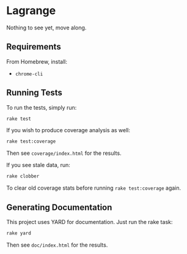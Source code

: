 # Lagrange

Nothing to see yet, move along.

## Requirements

From Homebrew, install:

* `chrome-cli`


## Running Tests

To run the tests, simply run:

```bash
rake test
```

If you wish to produce coverage analysis as well:

```bash
rake test:coverage
```

Then see `coverage/index.html` for the results.

If you see stale data, run:

```bash
rake clobber
```

To clear old coverage stats before running `rake test:coverage` again.


## Generating Documentation

This project uses YARD for documentation.  Just run the rake task:

```bash
rake yard
```

Then see `doc/index.html` for the results.
